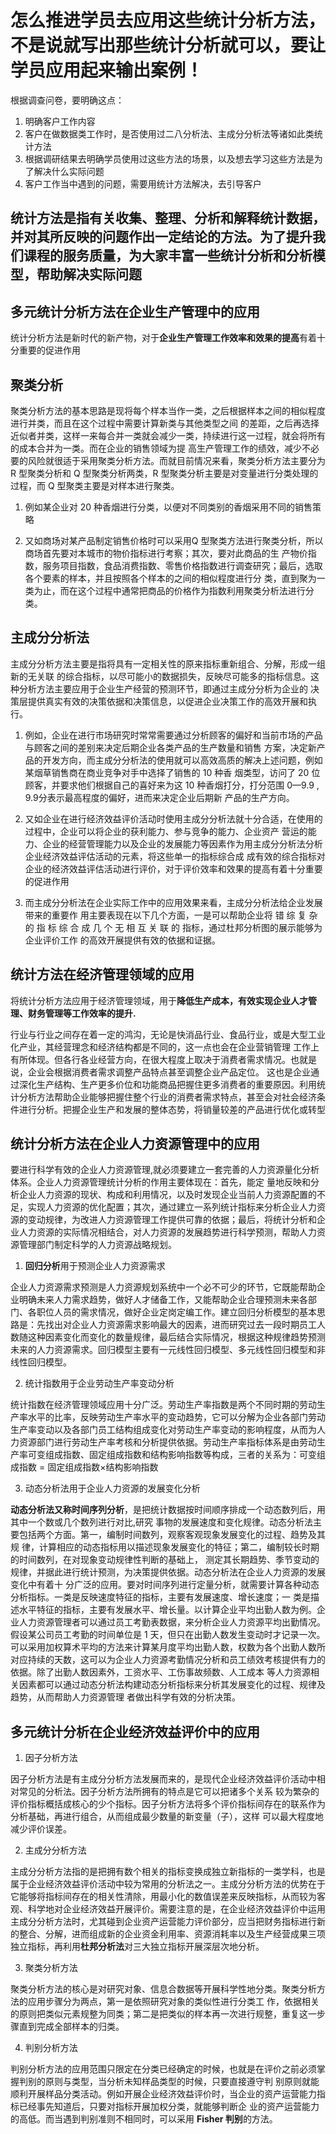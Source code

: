 # 怎么推进学员去应用这些统计分析方法，不是说就写出那些统计分析就可以，要让学员应用起来输出案例！

根据调查问卷，要明确这点：
1. 明确客户工作内容
2. 客户在做数据类工作时，是否使用过二八分析法、主成分分析法等诸如此类统计方法
3. 根据调研结果去明确学员使用过这些方法的场景，以及想去学习这些方法是为了解决什么实际问题
4. 客户工作当中遇到的问题，需要用统计方法解决，去引导客户

## 统计方法是指有关收集、整理、分析和解释统计数据，并对其所反映的问题作出一定结论的方法。为了提升我们课程的服务质量，为大家丰富一些统计分析和分析模型，帮助解决实际问题

## 多元统计分析方法在企业生产管理中的应用
统计分析方法是新时代的新产物，对于**企业生产管理工作效率和效果的提高**有着十分重要的促进作用

## 聚类分析
聚类分析方法的基本思路是现将每个样本当作一类，之后根据样本之间的相似程度进行并类，而且在这个过程中需要计算新类与其他类型之间
的差距，之后再选择近似者并类，这样一来每合并一类就会减少一类，持续进行这一过程，就会将所有的成本合并为一类。而在企业的销售领域为提
高生产管理工作的绩效，减少不必要的风险就很适于采用聚类分析方法。而就目前情况来看，聚类分析方法主要分为 R 型聚类分析和 Q 型聚类分析两类，R 型聚类分析主要是对变量进行分类处理的过程，而 Q 型聚类主要是对样本进行聚类。

1. 例如某企业对 20 种香烟进行分类，以便对不同类别的香烟采用不同的销售策略

2. 又如商场对某产品制定销售价格时可以采用Q 型聚类方法进行聚类分析，所以商场首先要对本城市的物价指标进行考察；其次，要对此商品的生
产物价指数，服务项目指数，食品消费指数、零售价格指数进行调查研究；最后，选取各个要素的样本，并且按照各个样本的之间的相似程度进行分
类，直到聚为一类为止，而在这个过程中通常把商品的价格作为指数利用聚类分析法进行分类。

## 主成分分析法

主成分分析方法主要是指将具有一定相关性的原来指标重新组合、分解，形成一组新的无关联
的综合指标，以尽可能小的数据损失，反映尽可能多的指标信息。这种分析方法主要应用于企业生产经营的预测环节，即通过主成分分析为企业的
决策层提供真实有效的决策依据和决策信息，以促进企业决策工作的高效开展和执行。

1. 例如，企业在进行市场研究时常常需要通过分析顾客的偏好和当前市场的产品与顾客之间的差别来决定后期企业各类产品的生产数量和销售
方案，决定新产品的开发方向，而主成分分析法的使用就可以高效高质的解决上述问题，例如某烟草销售商在商业竞争对手中选择了销售的 10 种香
烟类型，访问了 20 位顾客，并要求他们根据自己的喜好来为这 10 种香烟打分，打分范围 0—9.9 , 9.9分表示最高程度的偏好，进而来决定企业后期新
产品的生产方向。

2. 又如企业在进行经济效益评价活动时使用主成分分析法就十分合适，在使用的过程中，企业可以将企业的获利能力、参与竞争的能力、企业资产
营运的能力、企业的经营管理能力以及企业的发展能力等因素作为用主成分分析法分析企业经济效益评估活动的元素，将这些单一的指标综合成
成有效的综合指标对企业的经济效益评估活动进行评价，对于评价效率和效果的提高有着十分重要的促进作用

3. 而主成分分析法在企业实际工作中的应用效果来看，主成分分析法给企业发展带来的重要作
用主要表现在以下几个方面，一是可以帮助企业将 错 综 复 杂 的 指 标 综 合 成 几 个 无 相 互 关 联 的 指标，通过杜邦分析图的展示能够为企业评价工作
的高效开展提供有效的依据和证据。

## 统计方法在经济管理领域的应用
将统计分析方法应用于经济管理领域，用于**降低生产成本，有效实现企业人才管理、财务管理等工作效率的提升.**

行业与行业之间存在着一定的鸿沟，无论是快消品行业、食品行业，或是大型工业化产业，其经营理念和经济结构都是不同的，这一点也会在企业营销管理
工作上有所体现。但各行各业经营方向，在很大程度上取决于消费者需求情况。也就是说，企业会根据消费者需求调整产品特点甚至调整企业产品定位。
这也是企业通过深化生产结构、生产更多价位和功能商品把握住更多消费者的重要原因。利用统计分析方法帮助企业能够把握住整个行业的消费者需求特点，甚至会对社会经济条件进行分析。把握企业生产和发展的整体态势，将销量较差的产品进行优化或转型

## 统计分析方法在企业人力资源管理中的应用
要进行科学有效的企业人力资源管理,就必须要建立一套完善的人力资源量化分析体系。企业人力资源管理统计分析的作用主要体现在：首先，能定
量地反映和分析企业人力资源的现状、构成和利用情况，以及时发现企业当前人力资源配置的不足，实现人力资源的优化配置；其次，通过建立一系列统计指标来分析企业人力资源的变动规律，为改进人力资源管理工作提供可靠的依据；最后，将统计分析和企业人力资源的实际情况相结合，对人力资源的发展趋势进行科学预测，帮助人力资源管理部门制定科学的人力资源战略规划。

1. **回归分析**用于预测企业人力资源需求

企业人力资源需求预测是人力资源规划系统中一个必不可少的环节，它既能帮助企业明确未来人力需求趋势，做好人才储备工作，又能帮助企业合理预测未来各部门、各职位人员的需求情况，做好企业定岗定编工作。建立回归分析模型的基本思路是：先找出对企业人力资源需求影响最大的因素，进而研究过去一段时期员工人数随这种因素变化而变化的数量规律，最后结合实际情况，根据这种规律趋势预测未来的人力资源需求。回归模型主要有一元线性回归模型、多元线性回归模型和非线性回归模型。

2. 统计指数用于企业劳动生产率变动分析

统计指数在经济管理领域应用十分广泛。劳动生产率指数是两个不同时期的劳动生产率水平的比率，反映劳动生产率水平的变动趋势，它可以分解为企业各部门劳动生产率变动以及各部门员工结构组成变化对劳动生产率变动的影响程度，从而为人力资源部门进行劳动生产率考核和分析提供依据。劳动生产率指标体系是由劳动生产率可变组成指数、固定组成指数和结构影响指数等构成，三者的关系为：可变组成指数 = 固定组成指数×结构影响指数

3. 动态分析法用于企业人力资源的发展变化分析

**动态分析法又称时间序列分析**，是把统计数据按时间顺序排成一个动态数列后，用其中一个数或几个数列进行对比,研究
事物的发展速度和变化规律。动态分析法主要包括两个方面。第一，编制时间数列，观察客观现象发展变化的过程、趋势及其规
律，计算相应的动态指标用以描述现象发展变化的特征；第二，编制较长时期的时间数列，在对现象变动规律性判断的基础上，
测定其长期趋势、季节变动的规律，并据此进行统计预测，为决策提供依据。动态分析法在企业人力资源的发展变化中有着十
分广泛的应用。要对时间序列进行定量分析，就需要计算各种动态分析指标。一类是反映速度特征的指标，主要有发展速度、增长速度；一
类是描述水平特征的指标，主要有发展水平、增长量。以计算企业平均出勤人数为例。企业人力资源管理者可以通过员工考勤表数据，来分析企业人力资源平均出勤情况。假设某公司员工考勤的时间单位是 1 天，但只在出勤人数发生变动时才记录一次。可以采用加权算术平均的方法来计算某月度平均出勤人数，权数为各个出勤人数所对应持续的天数，这可以为企业人力资源考勤情况分析和员工绩效考核提供有力的依据。除了出勤人数因素外，工资水平、工伤事故频数、人工成本
等人力资源相关因素都可以通过动态分析法构建动态分析指标来分析其发展变化的过程、规律及趋势，从而帮助人力资源管理
者做出科学有效的分析决策。

## 多元统计分析在企业经济效益评价中的应用

1. 因子分析方法

因子分析方法是有主成分分析方法发展而来的，是现代企业经济效益评价活动中相对常见的分析法。因子分析方法所拥有的特点是它可以把诸多个关系
较为繁杂的评价指标概括成核心的少个指标。因子分析方法将多个评价指标间存在的联系作为分析基础，再进行组合，从而组成最少数量的新变量（子），这样
可以最大程度地减少评价误差。

2. 主成分分析方法

主成分分析方法指的是把拥有数个相关的指标变换成独立新指标的一类学科，也是属于企业经济效益评价活动中较为常用的分析法之一。主成分分析方法的优势在于它能够将指标间存在的相关性清除，用最小化的数值误差来反映指标，从而较为客观、科学地对企业经济效益开展评价。需要注意的是，在企业经济效益评价中运用主成分分析方法时，尤其碰到企业资产运营能力评价部分，应当把财务指标进行新的整合、分解，进而组成新的企业资金利用率、资源消耗率以及生产经营成果三项独立指标，再利用**杜邦分析法**对三大独立指标开展深层次地分析。

3. 聚类分析方法

聚类分析方法的核心是对研究对象、信息合数据等开展科学性地分类。聚类分析方法的应用步骤分为两点，第一是依照研究对象的类似性进行分类工
作，依据相关的原则把类似元素规整为同类；第二是把类似的样本再一次进行规整，重复这一步骤直到完成全部样本的归类。

4. 判别分析方法

判别分析方法的应用范围只限定在分类已经确定的时候，也就是在评价之前必须掌握判别的原则与类型，当分析未知样品类型的时候，只要直接遵守判
别原则就能顺利开展样品分类活动。例如开展企业经济效益评价时，当企业的资产运营能力指标已经事先知道后，只要对指标开展加权分类，就能够判断企
业的资产运营能力的高低。而当遇到判别准则不相同时，可以采用 **Fisher 判别**的方法。
